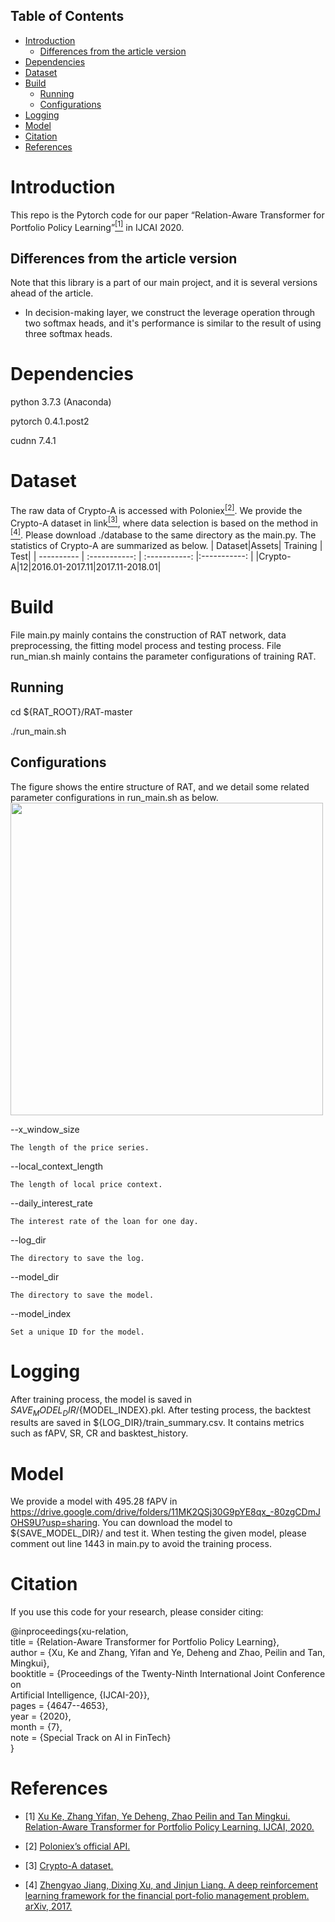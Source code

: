 ## Table of Contents

- [Introduction](#introduction)
	- [Differences from the article version](#differences-from-the-article-version)
- [Dependencies](#dependencies)
- [Dataset](#dataset)
- [Build](#build)
	- [Running](#running)
	- [Configurations](#configurations)
- [Logging](#logging)
- [Model](#model)
- [Citation](#citation)
- [References](#references)




# Introduction

This repo is the Pytorch code for our paper “Relation-Aware Transformer for Portfolio Policy Learning”[<sup>[1]</sup>](#refer-anchor-1) in IJCAI 2020.

## Differences from the article version  
Note that this library is a part of our main project, and it is several versions ahead of the article.

* In decision-making layer, we construct the leverage operation through two softmax heads, and it's performance is similar to the result of using three softmax heads.

# Dependencies
python 3.7.3 (Anaconda)

pytorch 0.4.1.post2

cudnn 7.4.1

# Dataset
The raw data of Crypto-A is accessed with Poloniex[<sup>[2]</sup>](#refer-anchor-2).  We provide the Crypto-A dataset in link[<sup>[3]</sup>](#refer-anchor-3), where data selection is based on the method  in [<sup>[4]</sup>](#refer-anchor-4). Please download ./database to the same directory as the main.py. The statistics of Crypto-A are summarized as below. 
| Dataset|Assets| Training | Test|
| ---------- | :-----------:  | :-----------: |:-----------: |
|Crypto-A|12|2016.01-2017.11|2017.11-2018.01|



# Build
File main.py mainly contains the construction of RAT network, data preprocessing, the fitting model process and testing process. File run_mian.sh mainly contains the parameter configurations of training RAT.
 
## Running

cd ${RAT_ROOT}/RAT-master

./run_main.sh


## Configurations

The figure shows the entire structure of RAT, and we detail some related parameter configurations in run_main.sh as below.
<img width="500" height="500" src="https://github.com/Ivsxk/RAT/blob/master/RAT_structure.PNG"/>

--x_window_size

    The length of the price series.
    
--local_context_length

    The length of local price context.
    
--daily_interest_rate

    The interest rate of the loan for one day.
    
--log_dir

    The directory to save the log.
    
--model_dir

    The directory to save the model.
    
--model_index

    Set a unique ID for the model.

# Logging
After training process, the model is saved in ${SAVE_MODEL_DIR}/${MODEL_INDEX}.pkl.
After testing process, the backtest results are saved in ${LOG_DIR}/train_summary.csv. It contains metrics such as fAPV, SR, CR and basktest_history.

# Model
We provide a model with 495.28 fAPV in https://drive.google.com/drive/folders/11MK2QSj30G9pYE8qx_-80zgCDmJOHS9U?usp=sharing. 
You can download the model to ${SAVE_MODEL_DIR}/ and test it. 
When testing the given model, please comment out line 1443 in main.py to avoid the training process.

# Citation
If you use this code for your research, please consider citing:

@inproceedings{xu-relation,  
title     = {Relation-Aware Transformer for Portfolio Policy Learning},  
author    = {Xu, Ke and Zhang, Yifan and Ye, Deheng and Zhao, Peilin and Tan, Mingkui},  
booktitle = {Proceedings of the Twenty-Ninth International Joint Conference on  
             Artificial Intelligence, {IJCAI-20}},  	
pages     = {4647--4653},  
year      = {2020},  
month     = {7},  
note      = {Special Track on AI in FinTech}  
}  

# References
<div id="refer-anchor-1"></div>

- [1] [Xu Ke, Zhang Yifan, Ye Deheng, Zhao Peilin and Tan Mingkui. Relation-Aware Transformer for Portfolio Policy Learning. IJCAI, 2020.](https://doi.org/10.24963/ijcai.2020/641)

<div id="refer-anchor-2"></div>

- [2] [Poloniex’s official API.](https://poloniex.com/support/api/)

<div id="refer-anchor-3"></div>

- [3] [Crypto-A dataset.](https://drive.google.com/drive/folders/1Icmc5OtTmrLp03JTIdZP849u7ZJ6ytuF)

<div id="refer-anchor-4"></div>

- [4] [Zhengyao Jiang, Dixing Xu, and Jinjun Liang. A deep reinforcement learning framework for the financial port-folio management problem. arXiv, 2017.](https://arxiv.org/abs/1706.10059)
